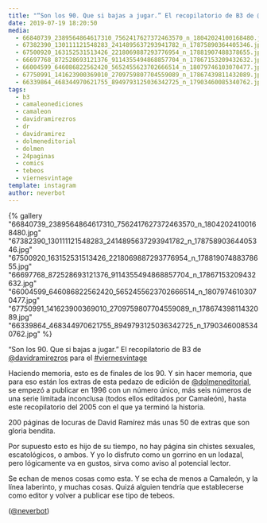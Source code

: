 ```yaml
---
title: "“Son los 90. Que si bajas a jugar.” El recopilatorio de B3 de @davidramirezros para el #viernesvintage"
date: 2019-07-19 18:20:50
media: 
  - 66840739_2389564864617310_7562417627372463570_n_18042024100168480.jpg
  - 67382390_130111121548283_2414895637293941782_n_17875890364405346.jpg
  - 67500920_163152531513426_2218069887293776954_n_17881907488378655.jpg
  - 66697768_872528693121376_9114355494868857704_n_17867153209432632.jpg
  - 66004599_646086822562420_5652455623702666514_n_18079746103070477.jpg
  - 67750991_141623900369010_2709759807704559089_n_17867439811432089.jpg
  - 66339864_468344970621755_8949793125036342725_n_17903460085340762.jpg
tags: 
  - b3
  - camaleonediciones
  - camaleon
  - davidramirezros
  - dr
  - davidramirez
  - dolmeneditorial
  - dolmen
  - 24paginas
  - comics
  - tebeos
  - viernesvintage
template: instagram
author: neverbot
---
```


{% gallery "66840739_2389564864617310_7562417627372463570_n_18042024100168480.jpg" "67382390_130111121548283_2414895637293941782_n_17875890364405346.jpg" "67500920_163152531513426_2218069887293776954_n_17881907488378655.jpg" "66697768_872528693121376_9114355494868857704_n_17867153209432632.jpg" "66004599_646086822562420_5652455623702666514_n_18079746103070477.jpg" "67750991_141623900369010_2709759807704559089_n_17867439811432089.jpg" "66339864_468344970621755_8949793125036342725_n_17903460085340762.jpg" %}

“Son los 90. Que si bajas a jugar.” El recopilatorio de B3 de [@davidramirezros](https://instagram.com/davidramirezros) para el [#viernesvintage](/tags/viernesvintage)

Haciendo memoria, esto es de finales de los 90. Y sin hacer memoria, que para eso están los extras de esta pedazo de edición de [@dolmeneditorial](https://instagram.com/dolmeneditorial), se empezó a publicar en 1996 con un número único, más seis números de una serie limitada inconclusa (todos ellos editados por Camaleón), hasta este recopilatorio del 2005 con el que ya terminó la historia.

200 páginas de locuras de David Ramírez más unas 50 de extras que son gloria bendita.

Por supuesto esto es hijo de su tiempo, no hay página sin chistes sexuales, escatológicos, o ambos. Y yo lo disfruto como un gorrino en un lodazal, pero lógicamente va en gustos, sirva como aviso al potencial lector.

Se echan de menos cosas como esta. Y se echa de menos a Camaleón, y la línea laberinto, y muchas cosas. Quizá alguien tendría que establecerse como editor y volver a publicar ese tipo de tebeos.

([@neverbot](https://instagram.com/neverbot))
